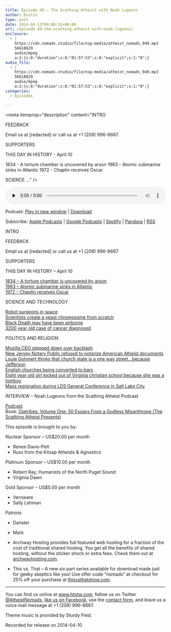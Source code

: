 ```yaml
---
title: Episode 49 – The Scathing Atheist with Noah Lugeons
author: Dustin
type: post
date: 2014-04-11T04:08:32+00:00
url: /episode-49-the-scathing-atheist-with-noah-lugeons/
enclosure:
  - |
    https://cdn.nomads.studio/file/nsp-media/atheist_nomads_049.mp3
    56618829
    audio/mpeg
    a:2:{s:8:"duration";s:8:"01:57:53";s:8:"explicit";s:1:"0";}
audio_file:
  - |
    https://cdn.nomads.studio/file/nsp-media/atheist_nomads_049.mp3
    56618829
    audio/mpeg
    a:2:{s:8:"duration";s:8:"01:57:53";s:8:"explicit";s:1:"0";}
categories:
  - Episodes

---
```

<div itemscope itemtype="http://schema.org/AudioObject">
  <meta itemprop="name" content="Episode 49 &#8211; The Scathing Atheist with Noah Lugeons" />
  
  <meta itemprop="uploadDate" content="2014-04-10T22:08:32-06:00" />
  
  <meta itemprop="encodingFormat" content="audio/mpeg" />
  
  <meta itemprop="duration" content="PT1H57M53S" />
  
  <meta itemprop="description" content="INTRO

FEEDBACK

Email us at [redacted] or call us at +1 (208) 996-8667.

SUPPORTERS

THIS DAY IN HISTORY - April 10

1834 - A torture chamber is uncovered by arson
1963 - Atomic submarine sinks in Atlantic
1972 - Chaplin receives Oscar

SCIENCE ..." />
  
  <meta itemprop="contentUrl" content="https://dts.podtrac.com/redirect.mp3/cdn.nomads.studio/file/nsp-media/atheist_nomads_049.mp3" />
  
  <meta itemprop="contentSize" content="54.0" />
  </p> 
  
  <div class="powerpress_player" id="powerpress_player_8304">
    <audio class="wp-audio-shortcode" id="audio-5189-48" preload="none" style="width: 100%;" controls="controls"><source type="audio/mpeg" src="https://dts.podtrac.com/redirect.mp3/cdn.nomads.studio/file/nsp-media/atheist_nomads_049.mp3?_=48" /><a href="https://dts.podtrac.com/redirect.mp3/cdn.nomads.studio/file/nsp-media/atheist_nomads_049.mp3">https://dts.podtrac.com/redirect.mp3/cdn.nomads.studio/file/nsp-media/atheist_nomads_049.mp3</a></audio>
  </div>
</div>

<p class="powerpress_links powerpress_links_mp3">
  Podcast: <a href="https://dts.podtrac.com/redirect.mp3/cdn.nomads.studio/file/nsp-media/atheist_nomads_049.mp3" class="powerpress_link_pinw" target="_blank" title="Play in new window" onclick="return powerpress_pinw('https://htotw.com/?powerpress_pinw=5189-podcast');" rel="nofollow">Play in new window</a> | <a href="https://dts.podtrac.com/redirect.mp3/cdn.nomads.studio/file/nsp-media/atheist_nomads_049.mp3" class="powerpress_link_d" title="Download" rel="nofollow" download="atheist_nomads_049.mp3">Download</a>
</p>

<p class="powerpress_links powerpress_subscribe_links">
  Subscribe: <a href="https://podcasts.apple.com/us/podcast/humanists-take-on-the-world/id530050098?mt=2&ls=1" class="powerpress_link_subscribe powerpress_link_subscribe_itunes" target="_blank" title="Subscribe on Apple Podcasts" rel="nofollow">Apple Podcasts</a> | <a href="https://www.google.com/podcasts?feed=aHR0cDovL2F0aGVpc3Rub21hZHMubGlic3luLmNvbS9yc3M%3D" class="powerpress_link_subscribe powerpress_link_subscribe_googleplay" target="_blank" title="Subscribe on Google Podcasts" rel="nofollow">Google Podcasts</a> | <a href="https://open.spotify.com/show/3LzK2xZGike6Tc1GEMtMbr?si=LieN9SNuTpq96smuaUsH8A" class="powerpress_link_subscribe powerpress_link_subscribe_spotify" target="_blank" title="Subscribe on Spotify" rel="nofollow">Spotify</a> | <a href="https://www.pandora.com/podcast/atheist-nomads/PC:10122?corr=62071012&part=ug" class="powerpress_link_subscribe powerpress_link_subscribe_pandora" target="_blank" title="Subscribe on Pandora" rel="nofollow">Pandora</a> | <a href="https://htotw.com/feed/podcast/" class="powerpress_link_subscribe powerpress_link_subscribe_rss" target="_blank" title="Subscribe via RSS" rel="nofollow">RSS</a>
</p>

INTRO

FEEDBACK

Email us at [redacted] or call us at +1 (208) 996-8667.

SUPPORTERS

THIS DAY IN HISTORY &#8211; April 10

<a href="http://www.history.com/this-day-in-history/a-torture-chamber-is-uncovered-by-arson" target="_blank" rel="noopener">1834 &#8211; A torture chamber is uncovered by arson</a>  
<a href="http://www.history.com/this-day-in-history/atomic-submarine-sinks-in-atlantic" target="_blank" rel="noopener">1963 &#8211; Atomic submarine sinks in Atlantic</a>  
<a href="http://www.history.com/this-day-in-history/chaplin-receives-oscar" target="_blank" rel="noopener">1972 &#8211; Chaplin receives Oscar</a>

SCIENCE AND TECHNOLOGY

<a href="http://www.newscientist.com/article/dn25341-mini-robot-space-surgeon-to-climb-inside-astronauts.html" target="_blank" rel="noopener">Robot surgeons in space</a>  
<a href="http://www.nation.com.pk/international/29-Mar-2014/scientists-create-designer-chromosome" target="_blank" rel="noopener">Scientists create a yeast chromosome from scratch</a>  
<a href="http://www.rawstory.com/rs/2014/03/30/new-archeological-evidence-shows-the-black-death-had-to-have-been-airborne-and-not-caused-by-rat-fleas/" target="_blank" rel="noopener">Black Death may have been airborne</a>  
<a href="http://blogs.discovermagazine.com/d-brief/2014/03/18/oldest-case-of-cancer-discovered-in-ancient-skeleton/" target="_blank" rel="noopener">3200 year old case of cancer diagnosed</a>

POLITICS AND RELIGION

<a href="http://www.engadget.com/2014/04/03/mozilla-ceo-steps-down/" target="_blank" rel="noopener">Mozilla CEO stepped down over backlash</a>  
<a href="http://www.rawstory.com/rs/2014/03/26/nj-bank-wont-notarize-american-atheist-documents-for-personal-reasons/" target="_blank" rel="noopener">New Jersey Notary Public refused to notarize American Atheist documents</a>  
<a href="http://www.rawstory.com/rs/2014/04/01/louie-gohmert-separation-of-church-and-state-means-church-plays-a-role-in-the-state/" target="_blank" rel="noopener">Louie Gohmert thinks that church state is a one way street&#8230;because Jefferson</a>  
<a href="http://www.businessinsider.com/churches-in-england-are-being-converted-to-bars-photos-2014-3" target="_blank" rel="noopener">English churches being converted to bars</a>  
<a href="http://www.rawstory.com/rs/2014/03/25/tenn-christian-school-bans-8-year-old-girl-because-her-tomboy-looks-arent-biblical/" target="_blank" rel="noopener">Eight year old girl kicked out of Virginia christian school because she was a tomboy</a>  
<a href="http://www.christianpost.com/news/atheist-groups-plans-mass-resignation-of-mormons-at-lds-general-conference-117365/" target="_blank" rel="noopener">Mass resignation during LDS General Conference in Salt Lake City</a>

INTERVIEW &#8211; Noah Lugeons from the Scathing Atheist Podcast

<a href="http://scathingatheist.com/" target="_blank" rel="noopener">Podcast</a>  
Book: [Diatribes: Volume One: 50 Essays From a Godless Misanthrope (The Scathing Atheist Presents)][1]<img decoding="async" loading="lazy" src="http://ir-na.amazon-adsystem.com/e/ir?t=dwnomad-20&l=as2&o=1&a=B00J53FZFI" alt="" width="1" height="1" border="0" />

This episode is brought to you by:

Nuclear Sponsor &#8211; US$20.00 per month  
* Renee Davis-Pelt  
* Russ from the Kitsap Atheists & Agnostics

Platinum Sponsor – US$10.00 per month  
* Robert Ray, Humanists of the North Puget Sound  
* Virginia Dawn

Gold Sponsor – US$5.00 per month  
* Vernware  
* Sally Lehman

Patrons  
* Danster  
* Mark

* Archway Hosting provides full featured web hosting for a fraction of the cost of traditional shared hosting. You get all the benefits of shared hosting, without the sticker shock or extra fees. Check them out at <a href="http://archwayhosting.com/" target="_blank" rel="noopener">archwayhosting.com</a>.  
* This vs. That &#8211; A new six part series available for download made just for geeky skeptics like you! Use offer code &#8220;nomads&#8221; at checkout for 25% off your purchase at <a href="http://www.thisvsthatshow.com/" target="_blank" rel="noopener">thisvsthatshow.com</a>.

<hr width="500" />

You can find us online at <a href="https://www.htotw.com/" target="_blank" rel="noopener">www.htotw.com</a>, follow us on Twitter <a href="https://htotw.com/twitter" target="_blank" rel="noopener">@AtheistNomads</a>, <a href="https://htotw.com/facebook" target="_blank" rel="noopener">like us on Facebook</a>, use the [contact form](https://htotw.com/contact), and leave us a voice mail message at +1 (208) 996-8667.

Theme music is provided by Sturdy Fred.

Recorded for release on 2014-04-10

 [1]: http://www.amazon.com/gp/product/B00J53FZFI/ref=as_li_ss_tl?ie=UTF8&camp=1789&creative=390957&creativeASIN=B00J53FZFI&linkCode=as2&tag=dwnomad-20